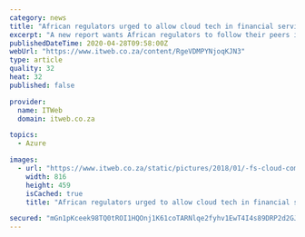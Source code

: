 ```yaml
---
category: news
title: "African regulators urged to allow cloud tech in financial services"
excerpt: "A new report wants African regulators to follow their peers in the European Union, which has been at the forefront of advocating the use of cloud-based technologies."
publishedDateTime: 2020-04-28T09:58:00Z
webUrl: "https://www.itweb.co.za/content/RgeVDMPYNjoqKJN3"
type: article
quality: 32
heat: 32
published: false

provider:
  name: ITWeb
  domain: itweb.co.za

topics:
  - Azure

images:
  - url: "https://www.itweb.co.za/static/pictures/2018/01/-fs-cloud-computing-2018.jpg"
    width: 816
    height: 459
    isCached: true
    title: "African regulators urged to allow cloud tech in financial services"

secured: "mGn1pKceek98TQ0tROI1HQOnj1K61coTARNlqe2fyhv1EwT4I4s89DRP2d2GJdIbGSoMqMyIWUx70BQJRf4rhs+RHetl+nxtWsrTsvQsr0xtvw1/S5OvrSH7Sm+GWzlLmVx4RC4v9RGbVkLhqVd6sZgFQFXdTr3dI/HYT5UDhr6yHKeABbxqm4aAcoVn0ru+9URZGwJ1G8fx96goVJWmKX2zTSNNcbnFk3+3aqXkzpm+xLDXPqG0/Y+eAQchez99QhJhObgs3imDiuGKmB9uFIi2YFUPrXkj5t4nJfMQOdFCFXQ2KzDz3kaqH3DdWABd;5rVe+GeeFYpIYnK/DgdYCg=="
---
```


